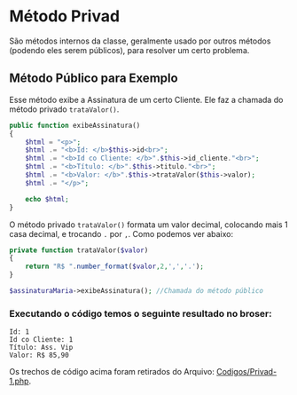 # Método Privad
São métodos internos da classe, geralmente usado por outros métodos (podendo eles serem públicos), para resolver um certo problema.

## Método Público para Exemplo
Esse método exibe a Assinatura de um certo Cliente. Ele faz a chamada do método privado `trataValor()`.
```php
public function exibeAssinatura()
{
    $html = "<p>";
    $html .= "<b>Id: </b>$this->id<br>";
    $html .= "<b>Id co Cliente: </b>".$this->id_cliente."<br>";
    $html .= "<b>Título: </b>".$this->titulo."<br>";
    $html .= "<b>Valor: </b>".$this->trataValor($this->valor);
    $html .= "</p>";

    echo $html;
}
```

O método privado `trataValor()` formata um valor decimal, colocando mais 1 casa decimal, e trocando `.` por `,`. Como podemos ver abaixo:

```php
private function trataValor($valor)
{
    return "R$ ".number_format($valor,2,',','.');
}

$assinaturaMaria->exibeAssinatura(); //Chamada do método público
```

### Executando o código temos o seguinte resultado no broser:
```
Id: 1
Id co Cliente: 1
Título: Ass. Vip
Valor: R$ 85,90
```

Os trechos de código acima foram retirados do Arquivo: [Codigos/Privad-1.php](Codigos/Privad-1.php).